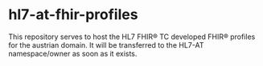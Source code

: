 # hl7-at-fhir-profiles
This repository serves to host the HL7 FHIR® TC developed FHIR® profiles for the austrian domain. It will be transferred to the HL7-AT namespace/owner as soon as it exists.
